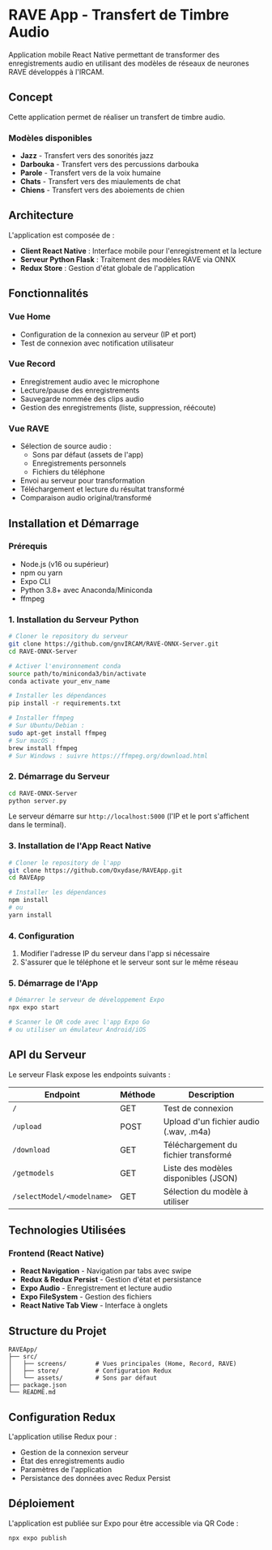 # RAVE App - Transfert de Timbre Audio

Application mobile React Native permettant de transformer des enregistrements audio en utilisant des modèles de réseaux de neurones RAVE  développés à l'IRCAM.

## Concept

Cette application permet de réaliser un transfert de timbre audio.

### Modèles disponibles
- **Jazz** - Transfert vers des sonorités jazz
- **Darbouka** - Transfert vers des percussions darbouka
- **Parole** - Transfert vers de la voix humaine
- **Chats** - Transfert vers des miaulements de chat
- **Chiens** - Transfert vers des aboiements de chien

## Architecture

L'application est composée de :
- **Client React Native** : Interface mobile pour l'enregistrement et la lecture
- **Serveur Python Flask** : Traitement des modèles RAVE via ONNX
- **Redux Store** : Gestion d'état globale de l'application

## Fonctionnalités

### Vue Home
- Configuration de la connexion au serveur (IP et port)
- Test de connexion avec notification utilisateur

### Vue Record
- Enregistrement audio avec le microphone
- Lecture/pause des enregistrements
- Sauvegarde nommée des clips audio
- Gestion des enregistrements (liste, suppression, réécoute)

### Vue RAVE
- Sélection de source audio :
  - Sons par défaut (assets de l'app)
  - Enregistrements personnels
  - Fichiers du téléphone
- Envoi au serveur pour transformation
- Téléchargement et lecture du résultat transformé
- Comparaison audio original/transformé

## Installation et Démarrage

### Prérequis
- Node.js (v16 ou supérieur)
- npm ou yarn
- Expo CLI
- Python 3.8+ avec Anaconda/Miniconda
- ffmpeg

### 1. Installation du Serveur Python

```bash
# Cloner le repository du serveur
git clone https://github.com/gnvIRCAM/RAVE-ONNX-Server.git
cd RAVE-ONNX-Server

# Activer l'environnement conda
source path/to/miniconda3/bin/activate
conda activate your_env_name

# Installer les dépendances
pip install -r requirements.txt

# Installer ffmpeg
# Sur Ubuntu/Debian :
sudo apt-get install ffmpeg
# Sur macOS :
brew install ffmpeg
# Sur Windows : suivre https://ffmpeg.org/download.html
```

### 2. Démarrage du Serveur

```bash
cd RAVE-ONNX-Server
python server.py
```

Le serveur démarre sur `http://localhost:5000` (l'IP et le port s'affichent dans le terminal).

### 3. Installation de l'App React Native

```bash
# Cloner le repository de l'app
git clone https://github.com/Oxydase/RAVEApp.git
cd RAVEApp

# Installer les dépendances
npm install
# ou
yarn install
```

### 4. Configuration

1. Modifier l'adresse IP du serveur dans l'app si nécessaire
2. S'assurer que le téléphone et le serveur sont sur le même réseau

### 5. Démarrage de l'App

```bash
# Démarrer le serveur de développement Expo
npx expo start

# Scanner le QR code avec l'app Expo Go
# ou utiliser un émulateur Android/iOS
```

## API du Serveur

Le serveur Flask expose les endpoints suivants :

| Endpoint | Méthode | Description |
|----------|---------|-------------|
| `/` | GET | Test de connexion |
| `/upload` | POST | Upload d'un fichier audio (.wav, .m4a) |
| `/download` | GET | Téléchargement du fichier transformé |
| `/getmodels` | GET | Liste des modèles disponibles (JSON) |
| `/selectModel/<modelname>` | GET | Sélection du modèle à utiliser |

## Technologies Utilisées

### Frontend (React Native)
- **React Navigation** - Navigation par tabs avec swipe
- **Redux & Redux Persist** - Gestion d'état et persistance
- **Expo Audio** - Enregistrement et lecture audio
- **Expo FileSystem** - Gestion des fichiers
- **React Native Tab View** - Interface à onglets



## Structure du Projet

```
RAVEApp/
├── src/
│   ├── screens/        # Vues principales (Home, Record, RAVE)
│   ├── store/          # Configuration Redux
│   └── assets/         # Sons par défaut
├── package.json
└── README.md
```

## Configuration Redux

L'application utilise Redux pour :
- Gestion de la connexion serveur
- État des enregistrements audio
- Paramètres de l'application
- Persistance des données avec Redux Persist

## Déploiement

L'application est publiée sur Expo pour être accessible via QR Code :

```bash
npx expo publish
```